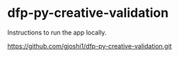 # dfp-py-creative-validation

Instructions to run the app locally.


https://github.com/gjoshi1/dfp-py-creative-validation.git
